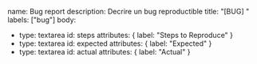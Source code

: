 name: Bug report
description: Decrire un bug reproductible
title: "[BUG] "
labels: ["bug"]
body:
  - type: textarea
    id: steps
    attributes: { label: "Steps to Reproduce" }
  - type: textarea
    id: expected
    attributes: { label: "Expected" }
  - type: textarea
    id: actual
    attributes: { label: "Actual" }
